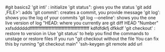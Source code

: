 #git basics2
'git inti' : initialize
'git status": gives you the status
'git add ,FILE>': adds <File>
'git commit': creates a commit, you provide message
'git log': shows you the log of your commits
'git log --oneline': shows you the one live version of log
"HEAD: where you currently are 
git diff HEAD "Number"
xsfsddddddfffffffffffffffffffffffffffffffffffffffff
kdfdfdkfj
dfkkdf
'git checkout' <HASH> <FILE>: restore <FIle> to version in <HASH>
Use 'git status' to help you find the commands to unstage or restore files
If you run "git checkout <HASH> without the file
You can fix this by running  "git checkout main"
  'ssh-keygen
  git remote add url
  
